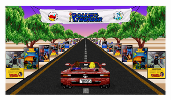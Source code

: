 ![image alt](https://github.com/Tankman3737/Outrun/blob/e0ad2af43b420599f1c7a5f2722dc1d7de2ac276/OR1.png)

